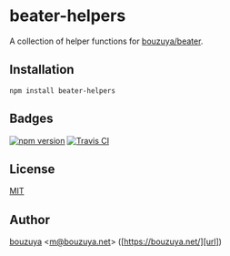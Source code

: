 # beater-helpers

A collection of helper functions for [bouzuya/beater][].

[bouzuya/beater]: https://github.com/bouzuya/beater

## Installation

```
npm install beater-helpers
```

## Badges

[![npm version][npm-badge-url]][npm-url]
[![Travis CI][travisci-badge-url]][travisci-url]

[npm-badge-url]: https://img.shields.io/npm/v/beater-helpers.svg
[npm-url]: https://www.npmjs.com/package/beater-helpers
[travisci-badge-url]: https://img.shields.io/travis/bouzuya/beater-helpers.svg
[travisci-url]: https://travis-ci.org/bouzuya/beater-helpers

## License

[MIT](LICENSE)

## Author

[bouzuya][user] &lt;[m@bouzuya.net][email]&gt; ([https://bouzuya.net/][url])

[user]: https://github.com/bouzuya
[email]: mailto:m@bouzuya.net
[url]: https://bouzuya.net/
